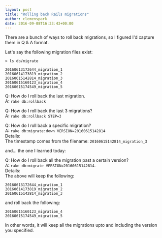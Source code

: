 ```yaml
---
layout: post
title: "Rolling back Rails migrations"
author: clemenspark
date: 2016-09-08T16:33:43+00:00
---
```


There are a bunch of ways to roll back migrations, so I figured I'd capture them in Q & A format.

Let's say the following migration files exist:

```
> ls db/migrate

20160613172644_migration_1
20160614173819_migration_2
20160615142814_migration_3
20160615160123_migration_4
20160615174549_migration_5
```

Q: How do I roll back the last migration.  
A: `rake db:rollback`

Q: How do I roll back the last 3 migrations?  
A: `rake db:rollback STEP=3`

Q: How do I roll back a specific migration?  
A: `rake db:migrate:down VERSION=20160615142814`  
Details:  
The timestamp comes from the filename: `20160615142814_migration_3`

and... the one I learned today:

Q: How do I roll back all the migration past a certain version?  
A: `rake db:migrate VERSION=20160615142814`.  
Details:  
The above will keep the following:

```
20160613172644_migration_1
20160614173819_migration_2
20160615142814_migration_3
```

and roll back the following:

```
20160615160123_migration_4
20160615174549_migration_5
```

In other words, it will keep all the migrations upto and including the version you specified.
